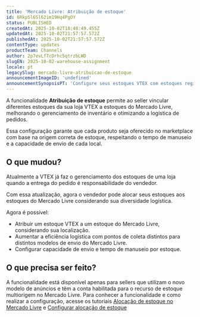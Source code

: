 ```yaml
---
title: 'Mercado Livre: Atribuição de estoque'
id: 6RkpSl6Sl62im19Hq4PgOY
status: PUBLISHED
createdAt: 2025-10-02T18:48:49.455Z
updatedAt: 2025-10-02T21:57:57.572Z
publishedAt: 2025-10-02T21:57:57.572Z
contentType: updates
productTeam: Channels
author: 2p7evLfTcDrhc5qtrzbLWD
slugEN: 2025-10-02-warehouse-assignment
locale: pt
legacySlug: mercado-livre-atribuicao-de-estoque
announcementImageID: 'undefined'
announcementSynopsisPT: 'Configure seus estoques VTEX com estoques regionalizados do Mercado Livre e otimize a gestão logística.'
---
```


A funcionalidade **Atribuição de estoque** permite ao seller vincular diferentes estoques da sua loja VTEX a estoques do Mercado Livre, melhorando o gerenciamento de inventário e otimizando a logística de pedidos.  

Essa configuração garante que cada produto seja oferecido no marketplace com base na origem correta de estoque, respeitando o tempo de manuseio e a capacidade de envio de cada local.  

## O que mudou?

Atualmente a VTEX já faz o gerenciamento dos estoques de uma loja quando a entrega do pedido é responsabilidade do vendedor.  

Com essa atualização, agora o vendedor pode alocar seus estoques aos estoques do Mercado Livre considerando sua diversidade logística.  

Agora é possível:  

- Atribuir um estoque VTEX a um estoque do Mercado Livre, considerando sua localização.  
- Aumentar a eficiência logística com pontos de coleta distintos para distintos modelos de envio do Mercado Livre.  
- Configurar capacidade de envio e tempo de manuseio por estoque.  

## O que precisa ser feito? 

A funcionalidade está disponível apenas para sellers que utilizam o novo modelo de anúncios e têm a conta habilitada para o recurso de estoque multiorigem no Mercado Livre. Para conhecer a funcionalidade e como realizar a configuração, acesse os tutoriais [Alocação de estoque no Mercado Livre](/pt/tutorial/alocacao-de-estoque-no-mercado-livre--6BfmmAFctWbi7hxJlxCU1S) e [Configurar alocação de estoque](/pt/tutorial/configurar-alocacao-de-estoque--1yCEr7xQ0gVsTBB0ktMYVX)

